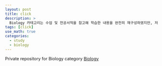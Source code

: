 ```yaml
---
layout: post
title: click
description: >
  Biology 카테고리는 수업 및 전공서적을 참고해 학습한 내용을 완전히 재구성하였지만, 저작권에 대한 우려와 본래 이 카테고리를 만든 목적이 개인적인 복습에 있다는 점에서 독립된 private repository에 마크다운 파일을 이때까지 작성해왔습니다. 감사합니다.
tags: [click]
use_math: true
categories:
  - study
  - biology
---
```

Private repository for Biology category
[Biology](https://github.com/hyun-jin891/hidden-post-hyunjin891-github-blog/tree/master/_posts/study/biology)
